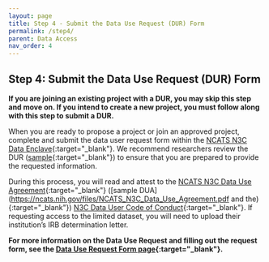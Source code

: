 ```yaml
---
layout: page
title: Step 4 - Submit the Data Use Request (DUR) Form
permalink: /step4/
parent: Data Access
nav_order: 4
---
```


## Step 4: Submit the Data Use Request (DUR) Form


**If you are joining an existing project with a DUR, you may skip this step and move on. If you intend to create a new project, you must follow along with this step to submit a DUR.**

When you are ready to propose a project or join an approved project, complete and submit
the data user request form within the [NCATS N3C Data Enclave](https://auth.ncats.nih.gov/_api/v2/auth/login?redirect_uri=https://auth.ncats.nih.gov/_api/v2/auth/palantir/palantir_unite/saml&client=palantir_unite&tenant=palantir&protocol=saml){:target="_blank"}. We recommend researchers review the DUR ([sample](https://ncats.nih.gov/files/NCATS_N3C_Sample_Data_Use_Request.pdf){:target="_blank"}) to ensure that you are prepared to provide the requested information.

During this process, you will read and attest to the [NCATS N3C Data Use Agreement](https://ncats.nih.gov/n3c/resources/data-access){:target="_blank"} ([sample DUA](https://ncats.nih.gov/files/NCATS_N3C_Data_Use_Agreement.pdf and the){:target="_blank"}) [N3C Data User Code of Conduct](https://ncats.nih.gov/n3c/resources/data-user-code-of-conduct){:target="_blank"}. If requesting access to the limited dataset, you will need to upload their institution’s IRB determination letter.

**For more information on the Data Use Request and filling out the request form, see the [Data Use Request Form page](https://nemoursresearch.github.io/N3C/data-use-request-form/){:target="_blank"}.**
